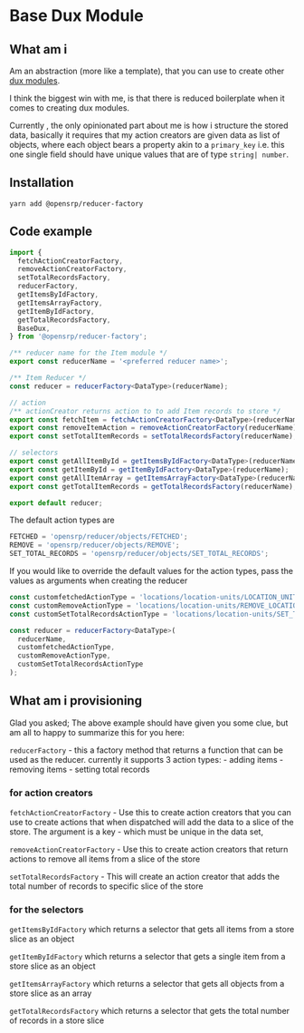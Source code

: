 # Base Dux Module

## What am i

Am an abstraction (more like a template), that you can use to create other [dux modules](https://github.com/erikras/ducks-modular-redux).

I think the biggest win with me, is that there is reduced boilerplate when it comes to creating dux modules.

Currently , the only opinionated part about me is how i structure the stored data, basically it requires that my action creators are given data as list of objects, where each object bears a property akin to a `primary_key` i.e. this one single field should have unique values that are of type `string| number`.

## Installation

```node
yarn add @opensrp/reducer-factory
```

## Code example

```typescript
import {
  fetchActionCreatorFactory,
  removeActionCreatorFactory,
  setTotalRecordsFactory,
  reducerFactory,
  getItemsByIdFactory,
  getItemsArrayFactory,
  getItemByIdFactory,
  getTotalRecordsFactory,
  BaseDux,
} from '@opensrp/reducer-factory';

/** reducer name for the Item module */
export const reducerName = '<preferred reducer name>';

/** Item Reducer */
const reducer = reducerFactory<DataType>(reducerName);

// action
/** actionCreator returns action to to add Item records to store */
export const fetchItem = fetchActionCreatorFactory<DataType>(reducerName, 'uniqueKey');
export const removeItemAction = removeActionCreatorFactory(reducerName);
export const setTotalItemRecords = setTotalRecordsFactory(reducerName);

// selectors
export const getAllItemById = getItemsByIdFactory<DataType>(reducerName);
export const getItemById = getItemByIdFactory<DataType>(reducerName);
export const getAllItemArray = getItemsArrayFactory<DataType>(reducerName);
export const getTotalItemRecords = getTotalRecordsFactory(reducerName);

export default reducer;
```

The default action types are

```ts
FETCHED = 'opensrp/reducer/objects/FETCHED';
REMOVE = 'opensrp/reducer/objects/REMOVE';
SET_TOTAL_RECORDS = 'opensrp/reducer/objects/SET_TOTAL_RECORDS';
```

If you would like to override the default values for the action types, pass the values as arguments when
creating the reducer

```ts
const customfetchedActionType = 'locations/location-units/LOCATION_UNITS_FETCHED';
const customRemoveActionType = 'locations/location-units/REMOVE_LOCATION_UNITS';
const customSetTotalRecordsActionType = 'locations/location-units/SET_TOTAL_LOCATION_UNITS';

const reducer = reducerFactory<DataType>(
  reducerName,
  customfetchedActionType,
  customRemoveActionType,
  customSetTotalRecordsActionType
);
```

## What am i provisioning

Glad you asked; The above example should have given you some clue, but am all to happy to summarize this for you here:

`reducerFactory` - this a factory method that returns a function that can be used as the reducer.
currently it supports 3 action types: - adding items - removing items - setting total records

### for action creators

`fetchActionCreatorFactory` - Use this to create action creators that you can use to create actions that when dispatched will add the data to a slice of the store. The argument is a key - which must be unique in the data set,

`removeActionCreatorFactory` - Use this to create action creators that return actions to remove all items from a slice of the store

`setTotalRecordsFactory` - This will create an action creator that adds the total number of records to specific slice of the store

### for the selectors

`getItemsByIdFactory` which returns a selector that gets all items from a store slice as an object

`getItemByIdFactory` which returns a selector that gets a single item from a store slice as an object

`getItemsArrayFactory` which returns a selector that gets all objects from a store slice as an array

`getTotalRecordsFactory` which returns a selector that gets the total number of records in a store slice

